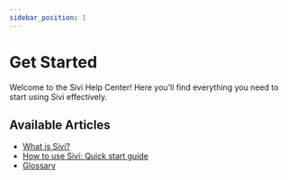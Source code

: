 ```yaml
---
sidebar_position: 1
---
```


# Get Started





Welcome to the Sivi Help Center! Here you'll find everything you need to start using Sivi effectively.

## Available Articles

- [What is Sivi?](./what-is-sivi.md)
- [How to use Sivi: Quick start guide](./how-to-use-sivi.md)
- [Glossary](./glossary.md)
